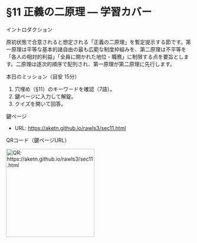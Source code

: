 # §11 正義の二原理 — 学習カバー

イントロダクション

原初状態で合意されると想定される「正義の二原理」を暫定提示する節です。第一原理は平等な基本的諸自由の最も広範な制度枠組みを、第二原理は不平等を「各人の相対的利益」「全員に開かれた地位・職務」に制限する点を要旨とします。二原理は逐次的順序で配列され、第一原理が第二原理に先行します。

本日のミッション（目安 15分）

1. 穴埋め（§11）のキーワードを確認（7語）。
1. 鍵ページに入力して解錠。
1. クイズを開いて回答。

鍵ページ

- URL: <https://aketn.github.io/rawls3/sec11.html>

QRコード（鍵ページURL）

<img src="https://api.qrserver.com/v1/create-qr-code/?size=240x240&data=https://aketn.github.io/rawls3/sec11.html" width="240" alt="QR: https://aketn.github.io/rawls3/sec11.html" />
